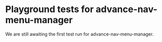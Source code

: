 # Playground tests for advance-nav-menu-manager
We are still awaiting the first test run for advance-nav-menu-manager.
